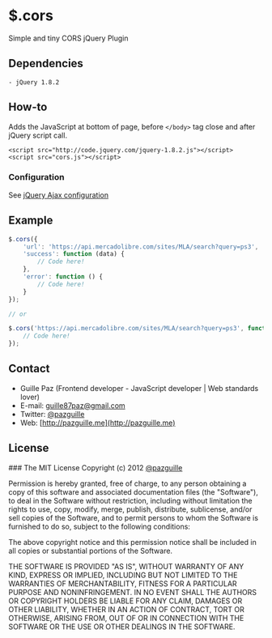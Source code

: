# $.cors

  Simple and tiny CORS jQuery Plugin

## Dependencies
	- jQuery 1.8.2

## How-to
Adds the JavaScript at bottom of page, before `</body>` tag close and after jQuery script call.
```
<script src="http://code.jquery.com/jquery-1.8.2.js"></script>
<script src="cors.js"></script>
```

### Configuration
See [jQuery Ajax configuration](http://api.jquery.com/jQuery.ajax/)

## Example
```javascript
$.cors({
	'url': 'https://api.mercadolibre.com/sites/MLA/search?query=ps3',
	'success': function (data) {
		// Code here!
	},
	'error': function () {
		// Code here!
	}
});

// or

$.cors('https://api.mercadolibre.com/sites/MLA/search?query=ps3', function (data) {
	// Code here!
});
```

## Contact
- Guille Paz (Frontend developer - JavaScript developer | Web standards lover)
- E-mail: [guille87paz@gmail.com](mailto:guille87paz@gmail.com)
- Twitter: [@pazguille](http://twitter.com/pazguille)
- Web: [http://pazguille.me](http://pazguille.me)

## License
### The MIT License
Copyright (c) 2012 [@pazguille](http://twitter.com/pazguille)

Permission is hereby granted, free of charge, to any person obtaining a copy
of this software and associated documentation files (the "Software"), to deal
in the Software without restriction, including without limitation the rights
to use, copy, modify, merge, publish, distribute, sublicense, and/or sell
copies of the Software, and to permit persons to whom the Software is
furnished to do so, subject to the following conditions:

The above copyright notice and this permission notice shall be included in
all copies or substantial portions of the Software.

THE SOFTWARE IS PROVIDED "AS IS", WITHOUT WARRANTY OF ANY KIND, EXPRESS OR
IMPLIED, INCLUDING BUT NOT LIMITED TO THE WARRANTIES OF MERCHANTABILITY,
FITNESS FOR A PARTICULAR PURPOSE AND NONINFRINGEMENT. IN NO EVENT SHALL THE
AUTHORS OR COPYRIGHT HOLDERS BE LIABLE FOR ANY CLAIM, DAMAGES OR OTHER
LIABILITY, WHETHER IN AN ACTION OF CONTRACT, TORT OR OTHERWISE, ARISING FROM,
OUT OF OR IN CONNECTION WITH THE SOFTWARE OR THE USE OR OTHER DEALINGS IN
THE SOFTWARE.